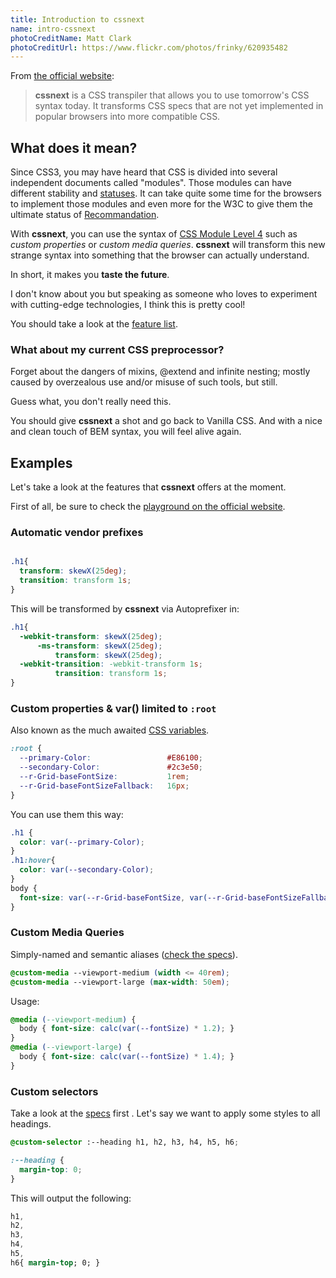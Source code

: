 ```yaml
---
title: Introduction to cssnext
name: intro-cssnext
photoCreditName: Matt Clark
photoCreditUrl: https://www.flickr.com/photos/frinky/620935482
---
```


From [the official website](https://cssnext.github.io/):
> **cssnext** is a CSS transpiler that allows you to use tomorrow's CSS syntax today. It transforms CSS specs that are not yet implemented in popular browsers into more compatible CSS.

## What does it mean?

Since CSS3, you may have heard that CSS is divided into several independent documents called "modules". Those modules can have different stability and [statuses](http://www.w3.org/Style/CSS/current-work#legend). It can take quite some time for the browsers to implement those modules and even more for the W3C to give them the ultimate status of [Recommandation](http://www.w3.org/2005/10/Process-20051014/tr#RecsW3C).

With **cssnext**, you can use the syntax of [CSS Module Level 4](http://www.xanthir.com/b4Ko0) such as _custom properties_ or _custom media queries_. **cssnext** will transform this new strange syntax into something that the browser can actually understand.

In short, it makes you **taste the future**.

I don't know about you but speaking as someone who loves to experiment with cutting-edge technologies, I think this is pretty cool!

You should take a look at the [feature list](https://github.com/cssnext/cssnext/blob/master/README.md#features).

### What about my current CSS preprocessor?

Forget about the dangers of mixins, @extend and infinite nesting; mostly caused by overzealous use and/or misuse of such tools, but still.

Guess what, you don't really need this.

You should give **cssnext** a shot and go back to Vanilla CSS. And with a nice and clean touch of BEM syntax, you will feel alive again.

## Examples

Let's take a look at the features that **cssnext** offers at the moment.

First of all, be sure to check the [playground on the official website](https://cssnext.github.io/cssnext-playground/).

### Automatic vendor prefixes

```css

.h1{
  transform: skewX(25deg);
  transition: transform 1s;
}
```

This will be transformed by **cssnext** via Autoprefixer in:

```css
.h1{
  -webkit-transform: skewX(25deg);
      -ms-transform: skewX(25deg);
          transform: skewX(25deg);
  -webkit-transition: -webkit-transform 1s;
          transition: transform 1s;
}
```
### Custom properties & var() limited to `:root`

Also known as the much awaited [CSS variables](http://www.w3.org/TR/css-variables/).

```css
:root {
  --primary-Color:                 #E86100;
  --secondary-Color:               #2c3e50;
  --r-Grid-baseFontSize:           1rem;
  --r-Grid-baseFontSizeFallback:   16px;
}
```
You can use them this way:

```css
.h1 {
  color: var(--primary-Color);
}
.h1:hover{
  color: var(--secondary-Color);
}
body {
  font-size: var(--r-Grid-baseFontSize, var(--r-Grid-baseFontSizeFallback));
}
```

### Custom Media Queries

Simply-named and semantic aliases ([check the specs](http://dev.w3.org/csswg/mediaqueries/#custom-mq)).

```css
@custom-media --viewport-medium (width <= 40rem);
@custom-media --viewport-large (max-width: 50em);
```

Usage:

```css
@media (--viewport-medium) {
  body { font-size: calc(var(--fontSize) * 1.2); }
}
@media (--viewport-large) {
  body { font-size: calc(var(--fontSize) * 1.4); }
}
```

### Custom selectors

Take a look at the [specs](http://dev.w3.org/csswg/css-extensions/#custom-selectors) first .
Let's say we want to apply some styles to all headings.

```css
@custom-selector :--heading h1, h2, h3, h4, h5, h6;

:--heading {
  margin-top: 0;
}
```
This will output the following:

```css
h1,
h2,
h3,
h4,
h5,
h6{ margin-top; 0; }
```
